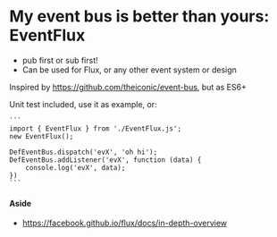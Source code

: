 
# My event bus is better than yours: EventFlux

- pub first or sub first!
- Can be used for Flux, or any other event system or design


Inspired by https://github.com/theiconic/event-bus, but as ES6+

Unit test included, use it as example, or:

    ```
    import { EventFlux } from './EventFlux.js';
    new EventFlux();

    DefEventBus.dispatch('evX', 'oh hi');
    DefEventBus.addListener('evX', function (data) {
        console.log('evX', data);
    })
    ```


#### Aside

- https://facebook.github.io/flux/docs/in-depth-overview

